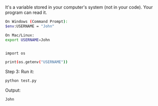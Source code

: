 
It's a variable stored in your computer's system (not in your code). Your program can read it.

```bash
On Windows (Command Prompt):
$env:USERNAME = "John"

On Mac/Linux:
export USERNAME=John

```


```bash

import os

print(os.getenv("USERNAME"))
```

Step 3: Run it:
```bash
python test.py
```

Output:
```bash
John
```
